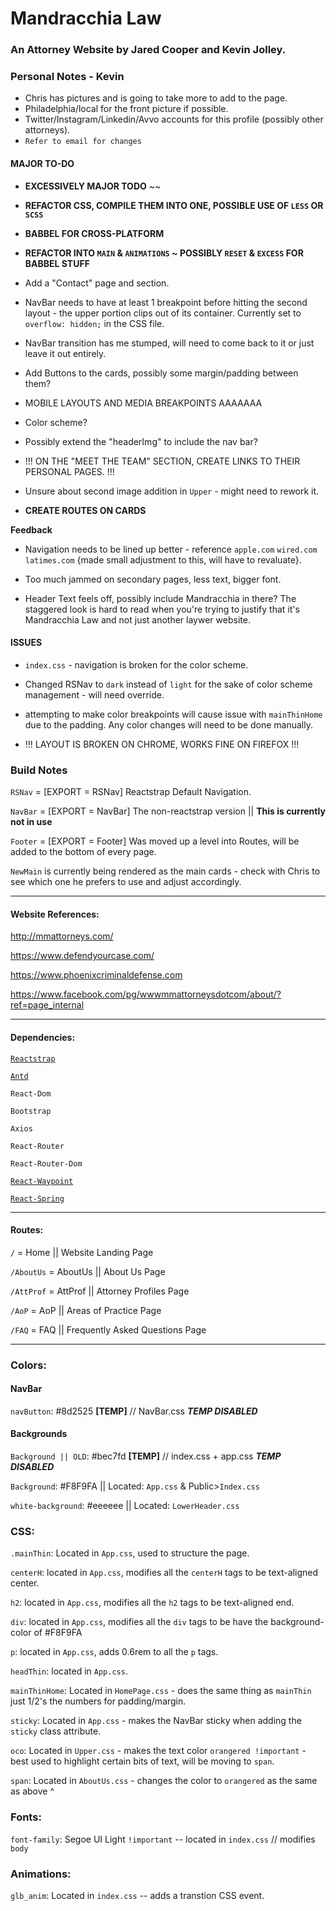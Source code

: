 # Mandracchia Law

### An Attorney Website by Jared Cooper and Kevin Jolley.

### Personal Notes - Kevin

- Chris has pictures and is going to take more to add to the page.
- Philadelphia/local for the front picture if possible.
- Twitter/Instagram/Linkedin/Avvo accounts for this profile (possibly other attorneys).
- `Refer to email for changes`

#### MAJOR TO-DO

- **EXCESSIVELY MAJOR TODO** ~~
- **REFACTOR CSS, COMPILE THEM INTO ONE, POSSIBLE USE OF `LESS` OR `SCSS`**
- **BABBEL FOR CROSS-PLATFORM**
- **REFACTOR INTO `MAIN` & `ANIMATIONS` ~ POSSIBLY `RESET` & `EXCESS` FOR BABBEL STUFF**

- Add a "Contact" page and section.

* NavBar needs to have at least 1 breakpoint before hitting the second layout - the upper portion clips out of its container. Currently set to `overflow: hidden;` in the CSS file.

* NavBar transition has me stumped, will need to come back to it or just leave it out entirely.

* Add Buttons to the cards, possibly some margin/padding between them?

* MOBILE LAYOUTS AND MEDIA BREAKPOINTS AAAAAAA

* Color scheme?

* Possibly extend the "headerImg" to include the nav bar?

* !!! ON THE "MEET THE TEAM" SECTION, CREATE LINKS TO THEIR PERSONAL PAGES. !!!

* Unsure about second image addition in `Upper` - might need to rework it.

* **CREATE ROUTES ON CARDS**

**Feedback**

- Navigation needs to be lined up better - reference `apple.com` `wired.com` `latimes.com` {made small adjustment to this, will have to revaluate}.

- Too much jammed on secondary pages, less text, bigger font.

- Header Text feels off, possibly include Mandracchia in there? The staggered look is hard to read when you're trying to justify that it's Mandracchia Law and not just another laywer website.

#### ISSUES

- `index.css` - navigation is broken for the color scheme.

- Changed RSNav to `dark` instead of `light` for the sake of color scheme management - will need override.

- attempting to make color breakpoints will cause issue with `mainThinHome` due to the padding. Any color changes will need to be done manually.

- !!! LAYOUT IS BROKEN ON CHROME, WORKS FINE ON FIREFOX !!!

### Build Notes

`RSNav` = [EXPORT = RSNav] Reactstrap Default Navigation.

`NavBar` = [EXPORT = NavBar] The non-reactstrap version || **This is currently not in use**

`Footer` = [EXPORT = Footer] Was moved up a level into Routes, will be added to the bottom of every page.

`NewMain` is currently being rendered as the main cards - check with Chris to see which one he prefers to use and adjust accordingly.

---

#### Website References:

http://mmattorneys.com/

https://www.defendyourcase.com/

https://www.phoenixcriminaldefense.com

https://www.facebook.com/pg/wwwmmattorneysdotcom/about/?ref=page_internal

---

#### Dependencies:

[`Reactstrap`](https://reactstrap.github.io/)

[`Antd`](https://ant.design/docs/react/introduce)

`React-Dom`

`Bootstrap`

`Axios`

`React-Router`

`React-Router-Dom`

[`React-Waypoint`](https://github.com/brigade/react-waypoint)

[`React-Spring`](https://github.com/drcmda/react-spring)

---

#### Routes:

`/` = Home || Website Landing Page

`/AboutUs` = AboutUs || About Us Page

`/AttProf` = AttProf || Attorney Profiles Page

`/AoP` = AoP || Areas of Practice Page

`/FAQ` = FAQ || Frequently Asked Questions Page

---

### Colors:

#### NavBar

`navButton`: #8d2525 **[TEMP]** // NavBar.css **_TEMP DISABLED_**

#### Backgrounds

`Background || OLD`: #bec7fd **[TEMP]** // index.css + app.css **_TEMP DISABLED_**

`Background`: #F8F9FA || Located: `App.css` & Public>`Index.css`

`white-background`: #eeeeee || Located: `LowerHeader.css`

### CSS:

`.mainThin`: Located in `App.css`, used to structure the page.

`centerH`: located in `App.css`, modifies all the `centerH` tags to be text-aligned center.

`h2`: located in `App.css`, modifies all the `h2` tags to be text-aligned end.

`div`: located in `App.css`, modifies all the `div` tags to be have the background-color of #F8F9FA

`p`: located in `App.css`, adds 0.6rem to all the `p` tags.

`headThin`: located in `App.css`.

`mainThinHome`: Located in `HomePage.css` - does the same thing as `mainThin` just 1/2's the numbers for padding/margin.

`sticky`: Located in `App.css` - makes the NavBar sticky when adding the `sticky` class attribute.

`oco`: Located in `Upper.css` - makes the text color `orangered !important` - best used to highlight certain bits of text, will be moving to `span`.

`span`: Located in `AboutUs.css` - changes the color to `orangered` as the same as above ^

### Fonts:

`font-family`: Segoe UI Light `!important` -- located in `index.css` // modifies `body`

### Animations:

`glb_anim`: Located in `index.css` -- adds a transtion CSS event.
